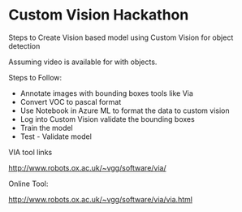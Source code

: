 # Custom Vision Hackathon

Steps to Create Vision based model using Custom Vision for object detection

Assuming video is available for with objects.

Steps to Follow:

- Annotate images with bounding boxes tools like Via
- Convert VOC to pascal format
- Use Notebook in Azure ML to format the data to custom vision
- Log into Custom Vision validate the bounding boxes
- Train the model
- Test - Validate model

VIA tool links

http://www.robots.ox.ac.uk/~vgg/software/via/

Online Tool:

http://www.robots.ox.ac.uk/~vgg/software/via/via.html
